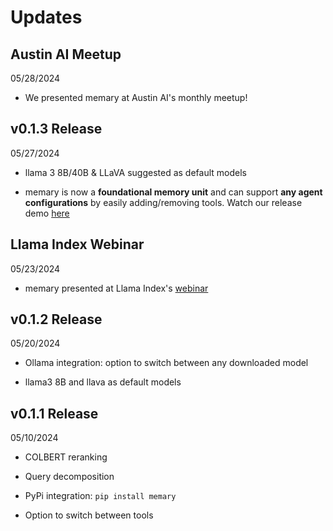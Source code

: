 # Updates 

## Austin AI Meetup 
05/28/2024

- We presented memary at Austin AI's monthly meetup! 

## v0.1.3 Release 
05/27/2024 

- llama 3 8B/40B & LLaVA suggested as default models 

- memary is now a **foundational memory unit** and can support **any agent configurations** by easily adding/removing tools. Watch our release demo [here](https://youtu.be/JhXn8HE56Rw)

## Llama Index Webinar 
05/23/2024 

- memary presented at Llama Index's [webinar](https://lu.ma/nzh3o83f)


## v0.1.2 Release 
05/20/2024 

- Ollama integration: option to switch between any downloaded model  

- llama3 8B and llava as default models 

## v0.1.1 Release 
05/10/2024 

- COLBERT reranking 

- Query decomposition 

- PyPi integration: `pip install memary`

- Option to switch between tools 


<!-- 
TO INCLUDE: 
- AITX meetup & newsletter 
- META write up
- New releases (ongoing)
 -->